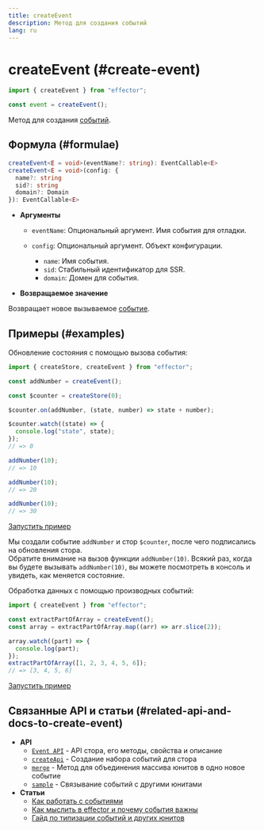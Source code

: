 ```yaml
---
title: createEvent
description: Метод для создания событий
lang: ru
---
```


# createEvent (#create-event)

```ts
import { createEvent } from "effector";

const event = createEvent();
```

Метод для создания [событий][eventApi].

## Формула (#formulae)

```ts
createEvent<E = void>(eventName?: string): EventCallable<E>
createEvent<E = void>(config: {
  name?: string
  sid?: string
  domain?: Domain
}): EventCallable<E>
```

- **Аргументы**

  - `eventName`: Опциональный аргумент. Имя события для отладки.
  - `config`: Опциональный аргумент. Объект конфигурации.

    - `name`: Имя события.
    - `sid`: Стабильный идентификатор для SSR.
    - `domain`: Домен для события.

- **Возвращаемое значение**

Возвращает новое вызываемое [событие][eventTypes].

## Примеры (#examples)

Обновление состояния с помощью вызова события:

```js
import { createStore, createEvent } from "effector";

const addNumber = createEvent();

const $counter = createStore(0);

$counter.on(addNumber, (state, number) => state + number);

$counter.watch((state) => {
  console.log("state", state);
});
// => 0

addNumber(10);
// => 10

addNumber(10);
// => 20

addNumber(10);
// => 30
```

[Запустить пример](https://share.effector.dev/0OeoZMPc)

Мы создали событие `addNumber` и стор `$counter`, после чего подписались на обновления стора.<br/>
Обратите внимание на вызов функции `addNumber(10)`. Всякий раз, когда вы будете вызывать `addNumber(10)`, вы можете посмотреть в консоль и увидеть, как меняется состояние.

Обработка данных с помощью производных событий:

```js
import { createEvent } from "effector";

const extractPartOfArray = createEvent();
const array = extractPartOfArray.map((arr) => arr.slice(2));

array.watch((part) => {
  console.log(part);
});
extractPartOfArray([1, 2, 3, 4, 5, 6]);
// => [3, 4, 5, 6]
```

[Запустить пример](https://share.effector.dev/4lWsZr2k)

## Связанные API и статьи (#related-api-and-docs-to-create-event)

- **API**
  - [`Event API`][eventApi] - API стора, его методы, свойства и описание
  - [`createApi`][createApi] - Создание набора событий для стора
  - [`merge`][merge] - Метод для объединения массива юнитов в одно новое событие
  - [`sample`][sample] - Связывание событий с другими юнитами
- **Статьи**
  - [Как работать с событиями][eventGuide]
  - [Как мыслить в effector и почему события важны][mindset]
  - [Гайд по типизации событий и других юнитов][typescript]

[eventApi]: /ru/api/effector/Event
[eventTypes]: /ru/api/effector/Event#event-types
[merge]: /ru/api/effector/merge
[eventGuide]: /ru/essentials/events
[mindset]: /ru/resources/mindset
[mindset]: /ru/resources/mindset
[typescript]: /ru/essentials/typescript
[sample]: /ru/api/effector/sample
[createApi]: /ru/api/effector/createApi
